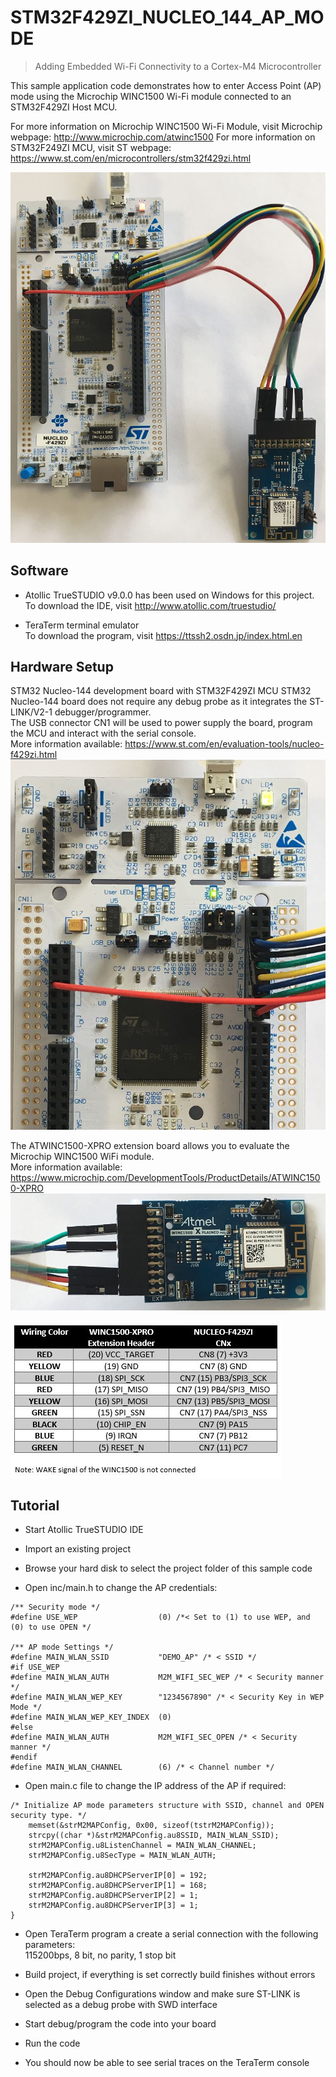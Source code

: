 # STM32F429ZI_NUCLEO_144_AP_MODE
> Adding Embedded Wi-Fi Connectivity to a Cortex-M4 Microcontroller

This sample application code demonstrates how to enter Access Point (AP) mode
using the Microchip WINC1500 Wi-Fi module connected to an STM32F429ZI Host MCU.

For more information on Microchip WINC1500 Wi-Fi Module, visit Microchip webpage: http://www.microchip.com/atwinc1500
For more information on STM32F249ZI MCU, visit ST webpage: https://www.st.com/en/microcontrollers/stm32f429zi.html


![](Doc\Setup.JPG)

## Software

- Atollic TrueSTUDIO v9.0.0 has been used on Windows for this project. </br>
To download the IDE, visit http://www.atollic.com/truestudio/

- TeraTerm terminal emulator </br>
To download the program, visit https://ttssh2.osdn.jp/index.html.en


## Hardware Setup

STM32 Nucleo-144 development board with STM32F429ZI MCU
STM32 Nucleo-144 board does not require any debug probe as it integrates the ST-LINK/V2-1 debugger/programmer.</br>
The USB connector CN1 will be used to power supply the board, program the MCU and interact with the serial console.</br>
More information available:  https://www.st.com/en/evaluation-tools/nucleo-f429zi.html
![](Doc\NUCLEO-F429ZI.JPG)

The ATWINC1500-XPRO extension board allows you to evaluate the Microchip WINC1500 WiFi module.</br>
More information available: https://www.microchip.com/DevelopmentTools/ProductDetails/ATWINC1500-XPRO
![](Doc\WINC1500-XPRO.JPG)

![](Doc\WIRING.JPG)


## Tutorial

- Start Atollic TrueSTUDIO IDE

- Import an existing project

- Browse your hard disk to select the project folder of this sample code

- Open inc/main.h to change the AP credentials:</br>
```
/** Security mode */
#define USE_WEP					 (0) /*< Set to (1) to use WEP, and (0) to use OPEN */

/** AP mode Settings */
#define MAIN_WLAN_SSID           "DEMO_AP" /* < SSID */
#if USE_WEP
#define MAIN_WLAN_AUTH           M2M_WIFI_SEC_WEP /* < Security manner */
#define MAIN_WLAN_WEP_KEY        "1234567890" /* < Security Key in WEP Mode */
#define MAIN_WLAN_WEP_KEY_INDEX  (0)
#else
#define MAIN_WLAN_AUTH           M2M_WIFI_SEC_OPEN /* < Security manner */
#endif
#define MAIN_WLAN_CHANNEL        (6) /* < Channel number */
```
- Open main.c file to change the IP address of the AP if required:</br>
```
/* Initialize AP mode parameters structure with SSID, channel and OPEN security type. */
	memset(&strM2MAPConfig, 0x00, sizeof(tstrM2MAPConfig));
	strcpy((char *)&strM2MAPConfig.au8SSID, MAIN_WLAN_SSID);
	strM2MAPConfig.u8ListenChannel = MAIN_WLAN_CHANNEL;
	strM2MAPConfig.u8SecType = MAIN_WLAN_AUTH;

	strM2MAPConfig.au8DHCPServerIP[0] = 192;
	strM2MAPConfig.au8DHCPServerIP[1] = 168;
	strM2MAPConfig.au8DHCPServerIP[2] = 1;
	strM2MAPConfig.au8DHCPServerIP[3] = 1;
}
```
- Open TeraTerm program a create a serial connection with the following parameters:</br>
115200bps, 8 bit, no parity, 1 stop bit

- Build project, if everything is set correctly build finishes without errors</br>

- Open the Debug Configurations window and make sure ST-LINK is selected as a debug probe with SWD interface</br>

- Start debug/program the code into your board</br>

- Run the code

- You should now be able to see serial traces on the TeraTerm console

